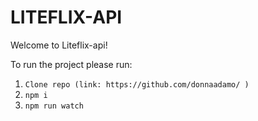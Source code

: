 # LITEFLIX-API

Welcome to Liteflix-api!

To run the project please run:

1. `Clone repo (link: https://github.com/donnaadamo/ )`
2. `npm i`
3. `npm run watch`
